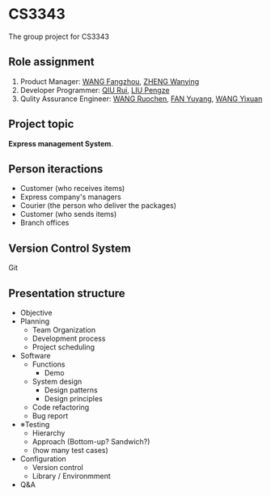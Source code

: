 # CS3343
The group project for CS3343


## Role assignment

1. Product Manager: [WANG Fangzhou](https://github.com/wfz0755), [ZHENG Wanying](https://github.com/SheilaCecilia)
2. Developer Programmer: [QIU Rui](https://github.com/SherlockQiu), [LIU Pengze](https://github.com/lpzjerry)
3. Qulity Assurance Engineer: [WANG Ruochen](https://github.com/patrickwang96), [FAN Yuyang](https://github.com/YolandaFan), [WANG Yixuan](https://github.com/JinksMI)

## Project topic 
**Express management System**.

## Person iteractions

* Customer (who receives items)
* Express company's managers
* Courier (the person who deliver the packages) 
* Customer (who sends items)
* Branch offices

## Version Control System

Git 

## Presentation structure
- Objective
- Planning
    - Team Organization
    - Development process
    - Project scheduling
- Software
    - Functions
        - Demo
    - System design
        - Design patterns
        - Design principles
    - Code refactoring
    - Bug report
- ※Testing
    - Hierarchy
    - Approach (Bottom-up? Sandwich?)
    - (how many test cases)
- Configuration
    - Version control
    - Library / Environmment
- Q&A
